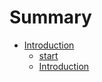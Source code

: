 # Summary

* [Introduction](README.md)
    * [start](start.md)
    * [Introduction](introduction.md)

